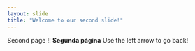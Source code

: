 ```yaml
---
layout: slide
title: "Welcome to our second slide!"
---
```

Second page !! **Segunda página** 
Use the left arrow to go back!
